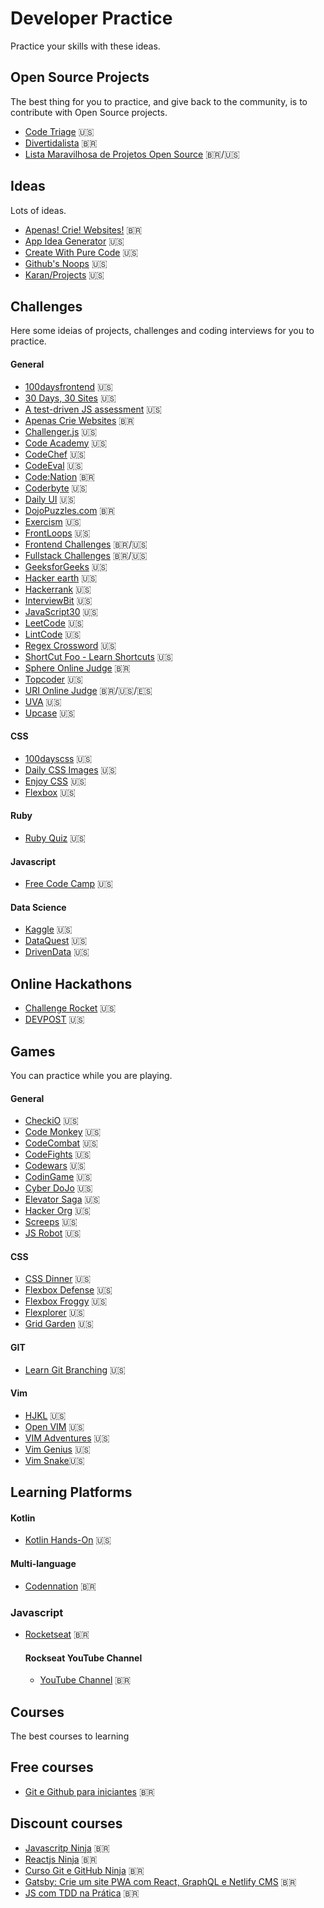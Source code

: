 # Developer Practice

Practice your skills with these ideas.

## Open Source Projects

The best thing for you to practice, and give back to the community, is to contribute with Open Source projects.

- [Code Triage](https://www.codetriage.com/) :us:
- [Divertidalista](https://github.com/training-center/divertidalista) :brazil:
- [Lista Maravilhosa de Projetos Open Source](https://github.com/camilatigre/listamaravilhosaopensource) :brazil:/:us:

## Ideas

Lots of ideas.

- [Apenas! Crie! Websites!](https://github.com/estevanmaito/apenas-crie-websites) :brazil:
- [App Idea Generator](https://appideagenerator.com/) :us:
- [Create With Pure Code](https://github.com/manzolirch/create-with-pure-code) :us:
- [Github's Noops](https://noopschallenge.com/) :us:
- [Karan/Projects](https://github.com/karan/Projects) :us:

## Challenges

Here some ideias of projects, challenges and coding interviews for you to practice.

#### General

- [100daysfrontend](http://100daysfrontend.com/) :us:
- [30 Days, 30 Sites](http://www.subscribepage.com/30days30sites) :us:
- [A test-driven JS assessment](https://github.com/rmurphey/js-assessment) :us:
- [Apenas Crie Websites](https://github.com/estevanmaito/apenas-crie-websites) :brazil:
- [Challenger.js](http://rileyjshaw.com/challenger/) :us:
- [Code Academy](https://www.codecademy.com/) :us:
- [CodeChef](https://www.codechef.com/) :us:
- [CodeEval](https://www.codeeval.com/) :us:
- [Code:Nation](https://www.codenation.com.br/) :brazil:
- [Coderbyte](https://coderbyte.com/) :us:
- [Daily UI](http://www.dailyui.co/) :us:
- [DojoPuzzles.com](http://dojopuzzles.com/) :brazil:
- [Exercism](http://exercism.io/) :us:
- [FrontLoops](https://frontloops.io/) :us:
- [Frontend Challenges](https://github.com/LFeh/frontend-challenges) :brazil:/:us:
- [Fullstack Challenges](https://github.com/alinebastos/fullstack-challenges) :brazil:/:us:
- [GeeksforGeeks](https://www.geeksforgeeks.org/) :us:
- [Hacker earth](https://www.hackerearth.com) :us:
- [Hackerrank](https://www.hackerrank.com/) :us:
- [InterviewBit](https://www.interviewbit.com) :us:
- [JavaScript30](https://javascript30.com/) :us:
- [LeetCode](https://leetcode.com/) :us:
- [LintCode](http://www.lintcode.com/) :us:
- [Regex Crossword](https://regexcrossword.com/) :us:
- [ShortCut Foo - Learn Shortcuts](https://www.shortcutfoo.com/) :us:
- [Sphere Online Judge](http://br.spoj.com/) :brazil:
- [Topcoder](https://www.topcoder.com) :us:
- [URI Online Judge](https://www.urionlinejudge.com.br/) :brazil:/:us:/:es:
- [UVA](https://uva.onlinejudge.org/) :us:
- [Upcase](https://thoughtbot.com/upcase) :us:

#### CSS

- [100dayscss](https://100dayscss.com/) :us:
- [Daily CSS Images](http://dailycssimages.com/) :us:
- [Enjoy CSS](http://enjoycss.com/) :us:
- [Flexbox](https://flexbox.io//) :us:

#### Ruby

- [Ruby Quiz](http://rubyquiz.com/) :us:

#### Javascript

- [Free Code Camp](https://www.freecodecamp.org/) :us:

#### Data Science

- [Kaggle](https://www.kaggle.com/) :us:
- [DataQuest](https://www.dataquest.io/) :us:
- [DrivenData](https://www.drivendata.org/) :us:

## Online Hackathons

- [Challenge Rocket](https://challengerocket.com/hackathons-list.html) :us:
- [DEVPOST](https://devpost.com/hackathons?utf8=%E2%9C%93&search=&challenge_type=online&sort_by=Submission+Deadline) :us:

## Games

You can practice while you are playing.

#### General

- [CheckiO](https://checkio.org/) :us:
- [Code Monkey](https://www.playcodemonkey.com/) :us:
- [CodeCombat](https://codecombat.com/) :us:
- [CodeFights](https://codefights.com/) :us:
- [Codewars](https://www.codewars.com/) :us:
- [CodinGame](https://www.codingame.com/) :us:
- [Cyber DoJo](http://www.cyber-dojo.org/) :us:
- [Elevator Saga](http://play.elevatorsaga.com/) :us:
- [Hacker Org](http://www.hacker.org/) :us:
- [Screeps](https://screeps.com/) :us:
- [JS Robot](https://lab.reaal.me/jsrobot/) :us:

#### CSS

- [CSS Dinner](https://flukeout.github.io/) :us:
- [Flexbox Defense](http://www.flexboxdefense.com/) :us:
- [Flexbox Froggy](http://flexboxfroggy.com/) :us:
- [Flexplorer](http://bennettfeely.com/flexplorer/) :us:
- [Grid Garden](http://cssgridgarden.com/) :us:

#### GIT

- [Learn Git Branching](https://learngitbranching.js.org/) :us:
  
#### Vim

- [HJKL](http://www.vim.org/scripts/script.php?script_id=3409) :us:
- [Open VIM](http://www.openvim.com/) :us:
- [VIM Adventures](https://vim-adventures.com/) :us:
- [Vim Genius](http://www.vimgenius.com/) :us:
- [Vim Snake](http://www.vimsnake.com/):us:


## Learning Platforms

#### Kotlin
- [Kotlin Hands-On](https://play.kotlinlang.org/hands-on/overview) :us:

#### Multi-language
- [Codennation](https://www.codenation.dev/) :brazil:

### Javascript
- [Rocketseat](https://rocketseat.com.br/starter) :brazil:
  #### Rockseat YouTube Channel
  - [YouTube Channel](https://www.youtube.com/rocketseat) :brazil:


## Courses

The best courses to learning

## Free courses

- [Git e Github para iniciantes](https://www.udemy.com/course/git-e-github-para-iniciantes/) :brazil:

## Discount courses

- [Javascritp Ninja](https://www.udemy.com/course/curso-javascript-ninja/)  :brazil:
- [Reactjs Ninja](https://www.udemy.com/course/curso-reactjs-ninja/) :brazil:
- [Curso Git e GitHub Ninja](https://www.udemy.com/course/git-e-github-ninja/) :brazil:
- [Gatsby: Crie um site PWA com React, GraphQL e Netlify CMS](https://www.udemy.com/course/gatsby-crie-um-site-pwa-com-react-graphql-e-netlify-cms/) :brazil:
- [JS com TDD na Prática](https://www.udemy.com/course/js-com-tdd-na-pratica/) :brazil:
